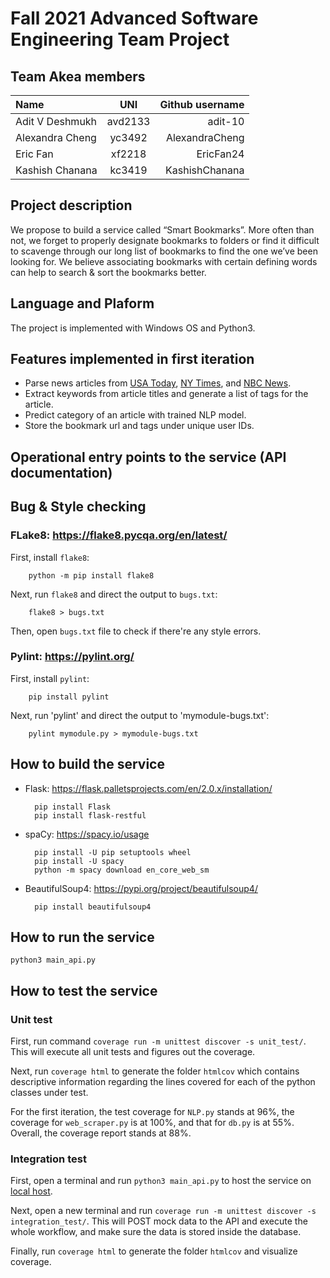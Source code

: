 # Fall 2021 Advanced Software Engineering Team Project

## Team Akea members

| Name              |   UNI         | Github username |
| :---              |    :----:     |          ---:   |
| Adit V Deshmukh   | avd2133       | adit-10         |
| Alexandra Cheng   | yc3492        | AlexandraCheng  |
| Eric Fan          | xf2218        | EricFan24       |
| Kashish Chanana   | kc3419        | KashishChanana  |

## Project description

We propose to build a service called “Smart Bookmarks”. More often than not, we forget to properly designate bookmarks to folders or find it difficult to scavenge through our long list of bookmarks to find the one we’ve been looking for. We believe associating bookmarks with certain defining words can help to search & sort the bookmarks better.

## Language and Plaform

The project is implemented with Windows OS and Python3.

## Features implemented in first iteration

- Parse news articles from [USA Today](https://www.usatoday.com/), [NY Times](https://www.nytimes.com/), and [NBC News](https://www.nbcnews.com/).
- Extract keywords from article titles and generate a list of tags for the article.
- Predict category of an article with trained NLP model.
- Store the bookmark url and tags under unique user IDs.

## Operational entry points to the service (API documentation)

## Bug & Style checking

### FLake8: https://flake8.pycqa.org/en/latest/

First, install `flake8`:

        python -m pip install flake8

Next, run `flake8` and direct the output to `bugs.txt`:

        flake8 > bugs.txt

Then, open `bugs.txt` file to check if there're any style errors.

### Pylint: https://pylint.org/

First, install `pylint`:

        pip install pylint

Next, run 'pylint' and direct the output to 'mymodule-bugs.txt':

        pylint mymodule.py > mymodule-bugs.txt

## How to build the service

- Flask: https://flask.palletsprojects.com/en/2.0.x/installation/

        pip install Flask
        pip install flask-restful

- spaCy: https://spacy.io/usage

        pip install -U pip setuptools wheel
        pip install -U spacy
        python -m spacy download en_core_web_sm

- BeautifulSoup4: https://pypi.org/project/beautifulsoup4/

        pip install beautifulsoup4


## How to run the service

    python3 main_api.py

## How to test the service

### Unit test

First, run command `coverage run -m unittest discover -s unit_test/`. This will execute all unit tests and figures out the coverage.

Next, run `coverage html` to generate the folder `htmlcov` which contains descriptive information regarding the lines covered for each of the python classes under test.

For the first iteration, the test coverage for `NLP.py` stands at 96%, the coverage for `web_scraper.py` is at 100%, and that for `db.py` is at 55%. Overall, the coverage report stands at 88%.

### Integration test

First, open a terminal and run `python3 main_api.py` to host the service on [local host](http://127.0.0.1:5000/).

Next, open a new terminal and run `coverage run -m unittest discover -s integration_test/`. This will POST mock data to the API and execute the whole workflow, and make sure the data is stored inside the database.

Finally, run `coverage html` to generate the folder `htmlcov` and visualize coverage.
